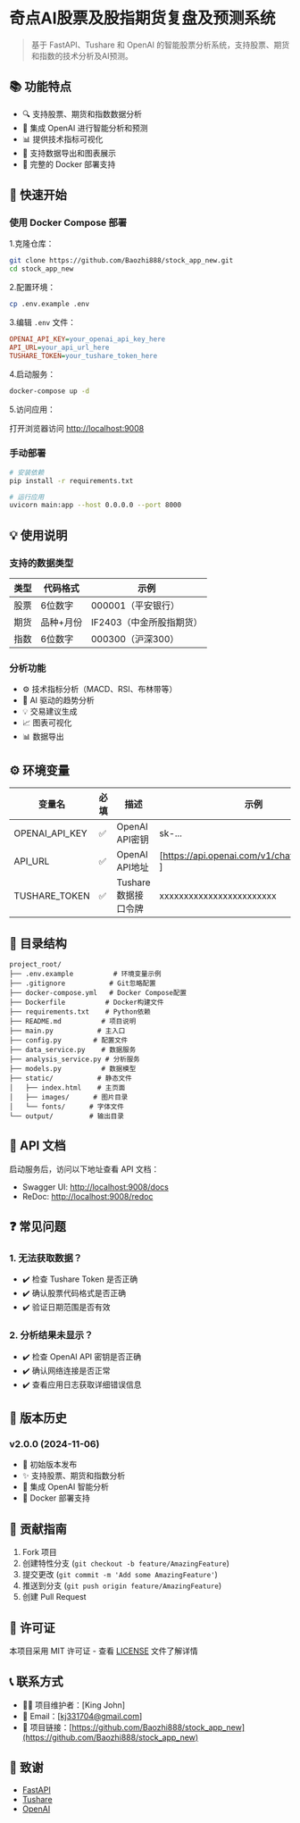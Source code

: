 # 奇点AI股票及股指期货复盘及预测系统

> 基于 FastAPI、Tushare 和 OpenAI 的智能股票分析系统，支持股票、期货和指数的技术分析及AI预测。

## 📚 功能特点

- 🔍 支持股票、期货和指数数据分析
- 🤖 集成 OpenAI 进行智能分析和预测
- 📊 提供技术指标可视化
- 📂 支持数据导出和图表展示
- 🐳 完整的 Docker 部署支持

## 🚀 快速开始

### 使用 Docker Compose 部署

1.克隆仓库：

```bash
git clone https://github.com/Baozhi888/stock_app_new.git
cd stock_app_new
```

2.配置环境：

```bash
cp .env.example .env
```

3.编辑 `.env` 文件：

```ini
OPENAI_API_KEY=your_openai_api_key_here
API_URL=your_api_url_here
TUSHARE_TOKEN=your_tushare_token_here
```

4.启动服务：

```bash
docker-compose up -d
```

5.访问应用：

打开浏览器访问 [http://localhost:9008](http://localhost:9008)

### 手动部署

```bash
# 安装依赖
pip install -r requirements.txt

# 运行应用
uvicorn main:app --host 0.0.0.0 --port 8000
```

## 💡 使用说明

### 支持的数据类型

| 类型 | 代码格式 | 示例 |
|------|----------|------|
| 股票 | 6位数字 | 000001（平安银行）|
| 期货 | 品种+月份 | IF2403（中金所股指期货）|
| 指数 | 6位数字 | 000300（沪深300）|

### 分析功能

- ⚙️ 技术指标分析（MACD、RSI、布林带等）
- 🧠 AI 驱动的趋势分析
- 💡 交易建议生成
- 📈 图表可视化
- 📊 数据导出

## ⚙️ 环境变量

| 变量名 | 必填 | 描述 | 示例 |
|--------|------|------|------|
| OPENAI_API_KEY | ✅ | OpenAI API密钥 | sk-... |
| API_URL | ✅ | OpenAI API地址 | [https://api.openai.com/v1/chat/completions ]|
| TUSHARE_TOKEN | ✅ | Tushare数据接口令牌 | xxxxxxxxxxxxxxxxxxxxxxxx |

## 📁 目录结构

```plaintext
project_root/
├── .env.example          # 环境变量示例
├── .gitignore           # Git忽略配置
├── docker-compose.yml   # Docker Compose配置
├── Dockerfile          # Docker构建文件
├── requirements.txt    # Python依赖
├── README.md          # 项目说明
├── main.py           # 主入口
├── config.py        # 配置文件
├── data_service.py    # 数据服务
├── analysis_service.py # 分析服务
├── models.py          # 数据模型
├── static/           # 静态文件
│   ├── index.html    # 主页面
│   ├── images/      # 图片目录
│   └── fonts/      # 字体文件
└── output/         # 输出目录
```

## 📖 API 文档

启动服务后，访问以下地址查看 API 文档：

- Swagger UI: [http://localhost:9008/docs](http://localhost:9008/docs)
- ReDoc: [http://localhost:9008/redoc](http://localhost:9008/redoc)

## ❓ 常见问题

### 1. 无法获取数据？

- ✔️ 检查 Tushare Token 是否正确
- ✔️ 确认股票代码格式是否正确
- ✔️ 验证日期范围是否有效

### 2. 分析结果未显示？

- ✔️ 检查 OpenAI API 密钥是否正确
- ✔️ 确认网络连接是否正常
- ✔️ 查看应用日志获取详细错误信息

## 📝 版本历史

### v2.0.0 (2024-11-06)

- 🎉 初始版本发布
- ✨ 支持股票、期货和指数分析
- 🤖 集成 OpenAI 智能分析
- 🐳 Docker 部署支持

## 🤝 贡献指南

1. Fork 项目
1. 创建特性分支 (`git checkout -b feature/AmazingFeature`)
1. 提交更改 (`git commit -m 'Add some AmazingFeature'`)
1. 推送到分支 (`git push origin feature/AmazingFeature`)
1. 创建 Pull Request

## 📄 许可证

本项目采用 MIT 许可证 - 查看 [LICENSE](LICENSE) 文件了解详情

## 📞 联系方式

- 👨‍💻 项目维护者：[King John]
- 📧 Email：[kj331704@gmail.com]
- 🔗 项目链接：[https://github.com/Baozhi888/stock_app_new](https://github.com/Baozhi888/stock_app_new)

## 🙏 致谢

- [FastAPI](https://fastapi.tiangolo.com/)
- [Tushare](https://tushare.pro/)
- [OpenAI](https://openai.com/)
